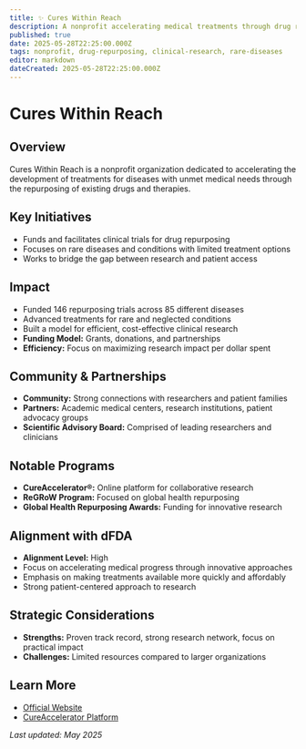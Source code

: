 ```yaml
---
title: ✨ Cures Within Reach
description: A nonprofit accelerating medical treatments through drug repurposing research
published: true
date: 2025-05-28T22:25:00.000Z
tags: nonprofit, drug-repurposing, clinical-research, rare-diseases
editor: markdown
dateCreated: 2025-05-28T22:25:00.000Z
---
```


# Cures Within Reach

## Overview

Cures Within Reach is a nonprofit organization dedicated to accelerating the development of treatments for diseases with unmet medical needs through the repurposing of existing drugs and therapies.

## Key Initiatives

- Funds and facilitates clinical trials for drug repurposing
- Focuses on rare diseases and conditions with limited treatment options
- Works to bridge the gap between research and patient access

## Impact

- Funded 146 repurposing trials across 85 different diseases
- Advanced treatments for rare and neglected conditions
- Built a model for efficient, cost-effective clinical research
- **Funding Model:** Grants, donations, and partnerships
- **Efficiency:** Focus on maximizing research impact per dollar spent

## Community & Partnerships

- **Community:** Strong connections with researchers and patient families
- **Partners:** Academic medical centers, research institutions, patient advocacy groups
- **Scientific Advisory Board:** Comprised of leading researchers and clinicians

## Notable Programs

- **CureAccelerator®:** Online platform for collaborative research
- **ReGRoW Program:** Focused on global health repurposing
- **Global Health Repurposing Awards:** Funding for innovative research

## Alignment with dFDA

- **Alignment Level:** High
- Focus on accelerating medical progress through innovative approaches
- Emphasis on making treatments available more quickly and affordably
- Strong patient-centered approach to research

## Strategic Considerations

- **Strengths:** Proven track record, strong research network, focus on practical impact
- **Challenges:** Limited resources compared to larger organizations

## Learn More

- [Official Website](https://www.cureswithinreach.org/)
- [CureAccelerator Platform](https://cureaccelerator.org/)

*Last updated: May 2025*
